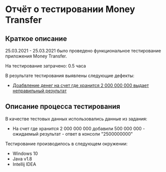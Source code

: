 # Отчёт о тестировании Money Transfer

## Краткое описание

25.03.2021 - 25.03.2021 было проведено функциональное тестирование приложения Money Transfer.

На тестирование затрачено: 0.5 часа

В результате тестирования выявлены следующие дефекты:
* [Доабвление денег на счет где хранится 2 000 000 000 выдает неправильный результат](https://github.com/sbusygin/JavaQA1.2/issues/1#issue-840943506)


## Описание процесса тестирования

В качестве тестовых данных использовались данные из задания:
* На счет где хранится 2 000 000 000 добавили 500 000 000 - ожидаемый результат - ответ в консоли "2500000000"

Тестирование производилось в следующем окружении:
* Windows 10
* Java v1.8
* Intellij IDEA
